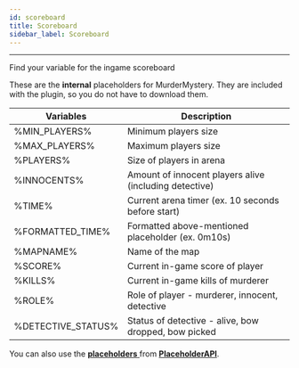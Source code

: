 ```yaml
---
id: scoreboard
title: Scoreboard
sidebar_label: Scoreboard
---
```

---
Find your variable for the ingame scoreboard

These are the **internal** placeholders for MurderMystery. They are included with the plugin, so you do not have to download them.

| Variables           | Description                                              |
|---------------------|----------------------------------------------------------|
| %MIN\_PLAYERS%      | Minimum players size                                     |
| %MAX\_PLAYERS%      | Maximum players size                                     |
| %PLAYERS%           | Size of players in arena                                 |
| %INNOCENTS%         | Amount of innocent players alive \(including detective\) |
| %TIME%              | Current arena timer \(ex. 10 seconds before start\)      |
| %FORMATTED\_TIME%   | Formatted above-mentioned placeholder \(ex. 0m10s\)      |
| %MAPNAME%           | Name of the map                                          |
| %SCORE%             | Current in-game score of player                          |
| %KILLS%             | Current in-game kills of murderer                        |
| %ROLE%              | Role of player - murderer, innocent, detective           |
| %DETECTIVE\_STATUS% | Status of detective - alive, bow dropped, bow picked     |


You can also use the [**placeholders** ](https://www.spigotmc.org/wiki/placeholderapi-placeholders/)from [**PlaceholderAPI**](https://www.spigotmc.org/resources/placeholderapi.6245/).



